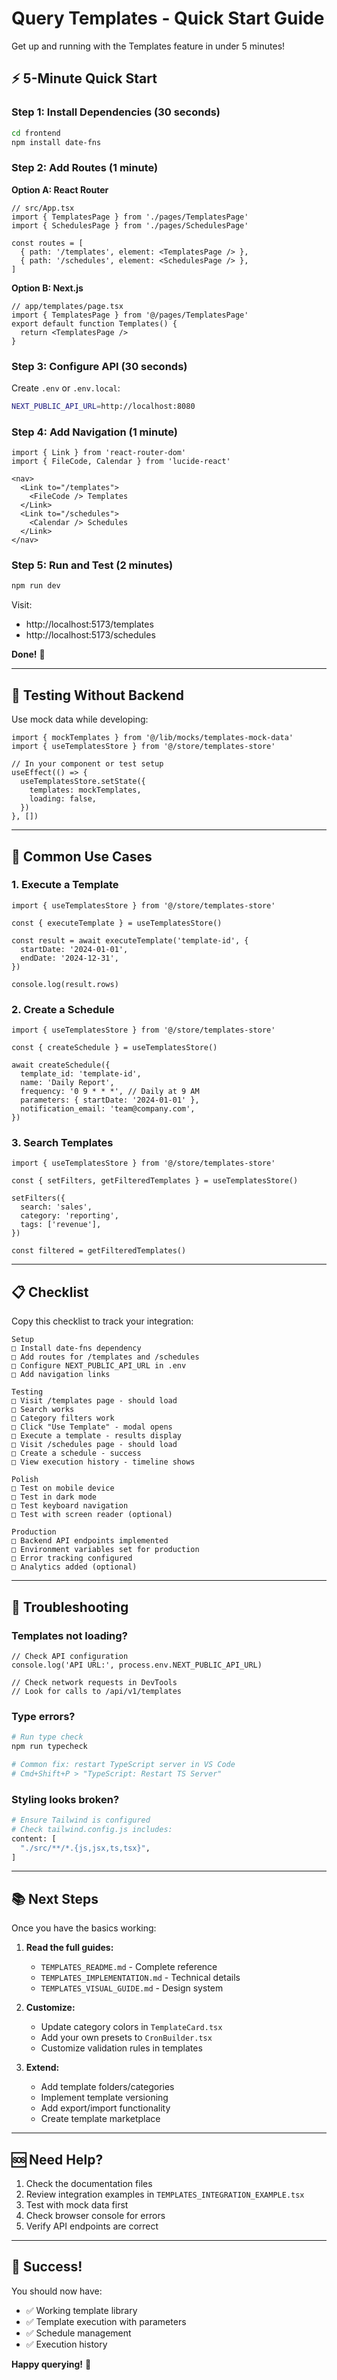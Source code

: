 # Query Templates - Quick Start Guide

Get up and running with the Templates feature in under 5 minutes!

## ⚡ 5-Minute Quick Start

### Step 1: Install Dependencies (30 seconds)

```bash
cd frontend
npm install date-fns
```

### Step 2: Add Routes (1 minute)

**Option A: React Router**
```tsx
// src/App.tsx
import { TemplatesPage } from './pages/TemplatesPage'
import { SchedulesPage } from './pages/SchedulesPage'

const routes = [
  { path: '/templates', element: <TemplatesPage /> },
  { path: '/schedules', element: <SchedulesPage /> },
]
```

**Option B: Next.js**
```tsx
// app/templates/page.tsx
import { TemplatesPage } from '@/pages/TemplatesPage'
export default function Templates() {
  return <TemplatesPage />
}
```

### Step 3: Configure API (30 seconds)

Create `.env` or `.env.local`:
```bash
NEXT_PUBLIC_API_URL=http://localhost:8080
```

### Step 4: Add Navigation (1 minute)

```tsx
import { Link } from 'react-router-dom'
import { FileCode, Calendar } from 'lucide-react'

<nav>
  <Link to="/templates">
    <FileCode /> Templates
  </Link>
  <Link to="/schedules">
    <Calendar /> Schedules
  </Link>
</nav>
```

### Step 5: Run and Test (2 minutes)

```bash
npm run dev
```

Visit:
- http://localhost:5173/templates
- http://localhost:5173/schedules

**Done!** 🎉

---

## 🧪 Testing Without Backend

Use mock data while developing:

```tsx
import { mockTemplates } from '@/lib/mocks/templates-mock-data'
import { useTemplatesStore } from '@/store/templates-store'

// In your component or test setup
useEffect(() => {
  useTemplatesStore.setState({
    templates: mockTemplates,
    loading: false,
  })
}, [])
```

---

## 🎯 Common Use Cases

### 1. Execute a Template

```tsx
import { useTemplatesStore } from '@/store/templates-store'

const { executeTemplate } = useTemplatesStore()

const result = await executeTemplate('template-id', {
  startDate: '2024-01-01',
  endDate: '2024-12-31',
})

console.log(result.rows)
```

### 2. Create a Schedule

```tsx
import { useTemplatesStore } from '@/store/templates-store'

const { createSchedule } = useTemplatesStore()

await createSchedule({
  template_id: 'template-id',
  name: 'Daily Report',
  frequency: '0 9 * * *', // Daily at 9 AM
  parameters: { startDate: '2024-01-01' },
  notification_email: 'team@company.com',
})
```

### 3. Search Templates

```tsx
import { useTemplatesStore } from '@/store/templates-store'

const { setFilters, getFilteredTemplates } = useTemplatesStore()

setFilters({
  search: 'sales',
  category: 'reporting',
  tags: ['revenue'],
})

const filtered = getFilteredTemplates()
```

---

## 📋 Checklist

Copy this checklist to track your integration:

```
Setup
□ Install date-fns dependency
□ Add routes for /templates and /schedules
□ Configure NEXT_PUBLIC_API_URL in .env
□ Add navigation links

Testing
□ Visit /templates page - should load
□ Search works
□ Category filters work
□ Click "Use Template" - modal opens
□ Execute a template - results display
□ Visit /schedules page - should load
□ Create a schedule - success
□ View execution history - timeline shows

Polish
□ Test on mobile device
□ Test in dark mode
□ Test keyboard navigation
□ Test with screen reader (optional)

Production
□ Backend API endpoints implemented
□ Environment variables set for production
□ Error tracking configured
□ Analytics added (optional)
```

---

## 🔧 Troubleshooting

### Templates not loading?
```tsx
// Check API configuration
console.log('API URL:', process.env.NEXT_PUBLIC_API_URL)

// Check network requests in DevTools
// Look for calls to /api/v1/templates
```

### Type errors?
```bash
# Run type check
npm run typecheck

# Common fix: restart TypeScript server in VS Code
# Cmd+Shift+P > "TypeScript: Restart TS Server"
```

### Styling looks broken?
```bash
# Ensure Tailwind is configured
# Check tailwind.config.js includes:
content: [
  "./src/**/*.{js,jsx,ts,tsx}",
]
```

---

## 📚 Next Steps

Once you have the basics working:

1. **Read the full guides:**
   - `TEMPLATES_README.md` - Complete reference
   - `TEMPLATES_IMPLEMENTATION.md` - Technical details
   - `TEMPLATES_VISUAL_GUIDE.md` - Design system

2. **Customize:**
   - Update category colors in `TemplateCard.tsx`
   - Add your own presets to `CronBuilder.tsx`
   - Customize validation rules in templates

3. **Extend:**
   - Add template folders/categories
   - Implement template versioning
   - Add export/import functionality
   - Create template marketplace

---

## 🆘 Need Help?

1. Check the documentation files
2. Review integration examples in `TEMPLATES_INTEGRATION_EXAMPLE.tsx`
3. Test with mock data first
4. Check browser console for errors
5. Verify API endpoints are correct

---

## 🎉 Success!

You should now have:
- ✅ Working template library
- ✅ Template execution with parameters
- ✅ Schedule management
- ✅ Execution history

**Happy querying!** 🚀
